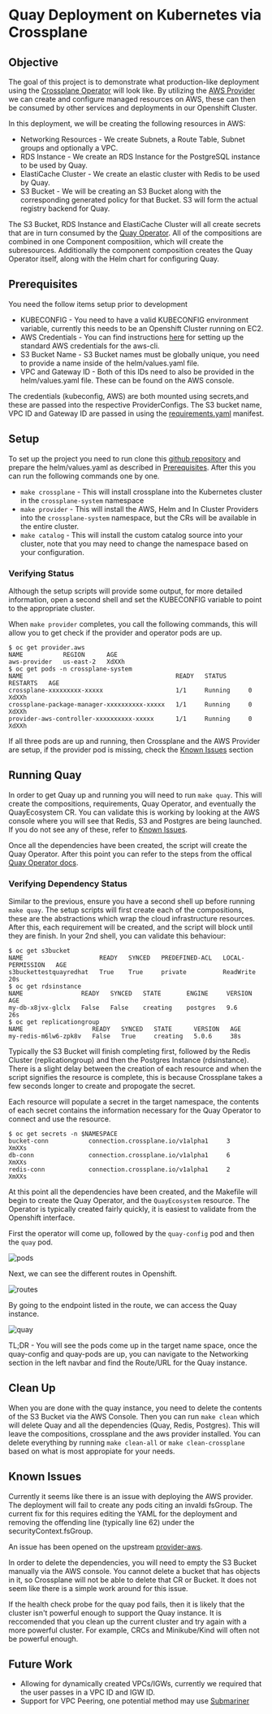 # Quay Deployment on Kubernetes via Crossplane

## Objective

The goal of this project is to demonstrate what production-like deployment using the [Crossplane Operator](http://crossplane.io/) will look like. By utilizing the [AWS Provider](https://github.com/crossplane/provider-aws) we can create and configure managed resources on AWS, these can then be consumed by other services and deployments in our Openshift Cluster.

In this deployment, we will be creating the following resources in AWS:

- Networking Resources - We create Subnets, a Route Table, Subnet groups and optionally a VPC.
- RDS Instance - We create an RDS Instance for the PostgreSQL instance to be used by Quay.
- ElastiCache Cluster - We create an elastic cluster with Redis to be used by Quay.
- S3 Bucket - We will be creating an S3 Bucket along with the corresponding generated policy for that Bucket. S3 will form the actual registry backend for Quay.

The S3 Bucket, RDS Instance and ElastiCache Cluster will all create secrets that are in turn consumed by the [Quay Operator](https://github.com/redhat-cop/quay-operator). All of the compositions are combined in one Component compositiion, which will create the subresources. Additionally the component composition creates the Quay Operator itself, along with the Helm chart for configuring Quay.

## Prerequisites

You need the follow items setup prior to development

- KUBECONFIG - You need to have a valid KUBECONFIG environment variable, currently this needs to be an Openshift Cluster running on EC2.
- AWS Credentials - You can find instructions [here](https://docs.aws.amazon.com/cli/latest/userguide/cli-chap-configure.html) for setting up the standard AWS credentials for the aws-cli.
- S3 Bucket Name - S3 Bucket names must be globally unique, you need to provide a name inside of the helm/values.yaml file.
- VPC and Gateway ID - Both of this IDs need to also be provided in the helm/values.yaml file. These can be found on the AWS console.

The credentials (kubeconfig, AWS) are both mounted using secrets,and these are passed into the respective ProviderConfigs. The S3 bucket name, VPC ID and Gateway ID are passed in using the [requirements.yaml](manifests/requirements.yaml) manifest.

## Setup

To set up the project you need to run clone this [github repository](https://github.com/redhat-et/crossplane-quay) and prepare the helm/values.yaml as described in [Prerequisites](##Prerequisites). After this you can run the following commands one by one.

- `make crossplane` - This will install crossplane into the Kubernetes cluster in the `crossplane-system` namespace
- `make provider` - This will install the AWS, Helm and In Cluster Providers into the `crossplane-system` namespace, but the CRs will be available in the entire cluster.
- `make catalog` - This will install the custom catalog source into your cluster, note that you may need to change the namespace based on your configuration.

### Verifying Status

Although the setup scripts will provide some output, for more detailed information, open a second shell and set the KUBECONFIG variable to point to the appropriate cluster.

When `make provider` completes, you call the following commands, this will allow you to get check if the provider and operator pods are up.
```
$ oc get provider.aws
NAME           REGION      AGE
aws-provider   us-east-2   XdXXh
$ oc get pods -n crossplane-system
NAME                                          READY   STATUS      RESTARTS   AGE
crossplane-xxxxxxxxx-xxxxx                    1/1     Running     0          XdXXh
crossplane-package-manager-xxxxxxxxxx-xxxxx   1/1     Running     0          XdXXh
provider-aws-controller-xxxxxxxxxx-xxxxx      1/1     Running     0          XdXXh
```

If all three pods are up and running, then Crossplane and the AWS Provider are setup, if the provider pod is missing, check the [Known Issues](#known-issues) section

## Running Quay

In order to get Quay up and running you will need to run `make quay`. This will create the compositions, requirements, Quay Operator, and eventually the QuayEcosystem CR. You can validate this is working by looking at the AWS console where you will see that Redis, S3 and Postgres are being launched. If you do not see any of these, refer to [Known Issues](##Known-Issues).

Once all the dependencies have been created, the script will create the Quay Operator. After this point you can refer to the steps from the offical [Quay Operator docs](https://access.redhat.com/documentation/en-us/red_hat_quay/3.3/html/deploy_red_hat_quay_on_openshift_with_quay_operator/deploying_red_hat_quay#deploy_a_red_hat_quay_ecosystem).

### Verifying Dependency Status

Similar to the previous, ensure you have a second shell up before running `make quay`. The setup scripts will first create each of the compositions, these are the abstractions which wrap the cloud infrastructure resources. After this, each requirement will be created, and the script will block until they are finish. In your 2nd shell, you can validate this behaviour:

```
$ oc get s3bucket
NAME                     READY   SYNCED   PREDEFINED-ACL   LOCAL-PERMISSION   AGE
s3buckettestquayredhat   True    True     private          ReadWrite          20s
$ oc get rdsinstance
NAME                READY   SYNCED   STATE       ENGINE     VERSION   AGE
my-db-x8jvx-glclx   False   False    creating    postgres   9.6       26s
$ oc get replicationgroup
NAME                   READY   SYNCED   STATE      VERSION   AGE
my-redis-m6lw6-zpk8v   False   True     creating   5.0.6     38s
```

Typically the S3 Bucket will finish completing first, followed by the Redis Cluster (replicationgroup) and then the Postgres Instance (rdsinstance). There is a slight delay between the creation of each resource and when the script signifies the resource is complete, this is because Crossplane takes a few seconds longer to create and propogate the secret.

Each resource will populate a secret in the target namespace, the contents of each secret contains the information necessary for the Quay Operator to connect and use the resource.

```
$ oc get secrets -n $NAMESPACE
bucket-conn           connection.crossplane.io/v1alpha1     3      XmXXs
db-conn               connection.crossplane.io/v1alpha1     6      XmXXs
redis-conn            connection.crossplane.io/v1alpha1     2      XmXXs
```

At this point all the dependencies have been created, and the Makefile will begin to create the Quay Operator, and the `QuayEcosystem` resource. The Operator is typically created fairly quickly, it is easiest to validate from the Openshift interface.

First the operator will come up, followed by the `quay-config` pod and then the `quay` pod.

![pods](https://github.com/krishchow/crossplane-quay/blob/master/imgs/pods.png?raw=true)

Next, we can see the different routes in Openshift.

![routes](https://github.com/krishchow/crossplane-quay/blob/master/imgs/routes.png?raw=true)

By going to the endpoint listed in the route, we can access the Quay instance.

![quay](https://github.com/krishchow/crossplane-quay/blob/master/imgs/quay.png?raw=true)

TL;DR - You will see the pods come up in the target name space, once the quay-config and quay-pods are up, you can navigate to the Networking section in the left navbar and find the Route/URL for the Quay instance.

## Clean Up

When you are done with the quay instance, you need to delete the contents of the S3 Bucket via the AWS Console. Then you can run `make clean` which will delete Quay and all the dependencies (Quay, Redis, Postgres). This will leave the compositions, crossplane and the aws provider installed. You can delete everything by running `make clean-all` or `make clean-crossplane` based on what is most appropiate for your needs.

## Known Issues

Currently it seems like there is an issue with deploying the AWS provider. The deployment will fail to create any pods citing an invaldi fsGroup. The current fix for this requires editing the YAML for the deployment and removing the offending line (typically line 62) under the securityContext.fsGroup.

An issue has been opened on the upstream [provider-aws](https://github.com/crossplane/provider-aws/issues/316).

In order to delete the dependencies, you will need to empty the S3 Bucket manually via the AWS console. You cannot delete a bucket that has objects in it, so Crossplane will not be able to delete that CR or Bucket. It does not seem like there is a simple work around for this issue.

If the health check probe for the quay pod fails, then it is likely that the cluster isn't powerful enough to support the Quay instance. It is reccomended that you clean up the current cluster and try again with a more powerful cluster. For example, CRCs and Minikube/Kind will often not be powerful enough.

## Future Work

- Allowing for dynamically created VPCs/IGWs, currently we required that the user passes in a VPC ID and IGW ID.
- Support for VPC Peering, one potential method may use [Submariner](https://github.com/submariner-io/submariner)
